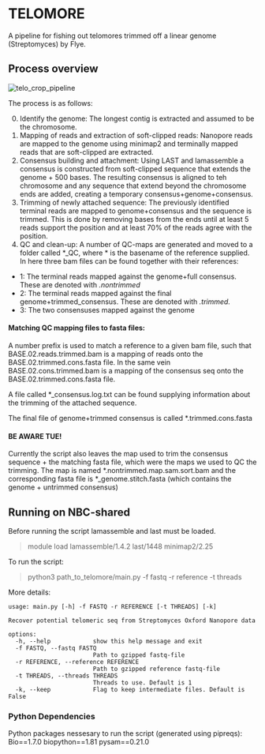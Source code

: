 # TELOMORE
A pipeline for fishing out telomores trimmed off a linear genome (Streptomyces) by Flye.

## Process overview


![telo_crop_pipeline](https://github.com/dalofa/telomore/assets/83669966/1cdc3192-3821-4b70-8767-8613accaced0)

The process is as follows:

0. Identify the genome:
The longest contig is extracted and assumed to be the chromosome.
1. Mapping of reads and extraction of soft-clipped reads:
Nanopore reads are mapped to the genome using minimap2 and terminally mapped reads that are soft-clipped are extracted.
3. Consensus building and attachment:
Using LAST and lamassemble a consensus is constructed from soft-clipped sequence that extends the genome + 500 bases. The resulting consensus
is aligned to teh chromosome and any sequence that extend beyond the chromosome ends are added, creating a temporary consensus+genome+consensus.
4. Trimming of newly attached sequence:
The previously identified terminal reads are mapped to genome+consensus and the sequence is trimmed. This is done by
removing bases from the ends until at least 5 reads support the position and at least 70% of the reads agree with the position.
5. QC and clean-up:
A number of QC-maps are generated and moved to a folder called *_QC, where * is the basename of the reference supplied.
In here three bam files can be found together with their references:
- 1: The terminal reads mapped against the genome+full consensus. These are denoted with *.nontrimmed*
- 2: The terminal reads mapped against the final genome+trimmed_consensus. These are denoted with *.trimmed.*
- 3: The two consensuses mapped against the genome

#### Matching QC mapping files to fasta files:

A number prefix is used to match a reference to a given bam file, such that BASE.02.reads.trimmed.bam is a mapping of reads
onto the BASE.02.trimmed.cons.fasta file. In the same vein BASE.02.cons.trimmed.bam is a mapping of the consensus seq onto
the BASE.02.trimmed.cons.fasta file.

A file called *_consensus.log.txt can be found supplying information about the trimming of the attached sequence.

The final file of genome+trimmed consensus is called *.trimmed.cons.fasta


#### BE AWARE TUE!
Currently the script also leaves the map used to trim the consensus sequence + the matching fasta file, which were the maps we used to QC the trimming.
The map is named *.nontrimmed.map.sam.sort.bam and the corresponding fasta file is *_genome.stitch.fasta (which contains the genome + untrimmed consensus)


## Running on NBC-shared
Before running the script lamassemble and last must be loaded.
> module load lamassemble/1.4.2 last/1448 minimap2/2.25

To run the script:
>python3 path_to_telomore/main.py -f fastq -r reference -t threads

More details:
```
usage: main.py [-h] -f FASTQ -r REFERENCE [-t THREADS] [-k]

Recover potential telomeric seq from Streptomyces Oxford Nanopore data

options:
  -h, --help            show this help message and exit
  -f FASTQ, --fastq FASTQ
                        Path to gzipped fastq-file
  -r REFERENCE, --reference REFERENCE
                        Path to gzipped reference fastq-file
  -t THREADS, --threads THREADS
                        Threads to use. Default is 1
  -k, --keep            Flag to keep intermediate files. Default is False
```

### Python Dependencies
Python packages nessesary to run the script (generated using pipreqs):
Bio==1.7.0
biopython==1.81
pysam==0.21.0

